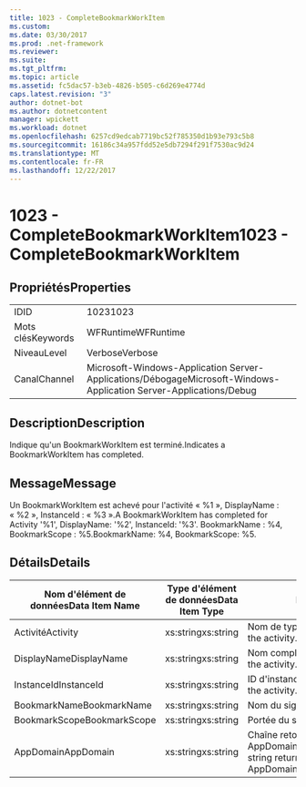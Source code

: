 ```yaml
---
title: 1023 - CompleteBookmarkWorkItem
ms.custom: 
ms.date: 03/30/2017
ms.prod: .net-framework
ms.reviewer: 
ms.suite: 
ms.tgt_pltfrm: 
ms.topic: article
ms.assetid: fc5dac57-b3eb-4826-b505-c6d269e4774d
caps.latest.revision: "3"
author: dotnet-bot
ms.author: dotnetcontent
manager: wpickett
ms.workload: dotnet
ms.openlocfilehash: 6257cd9edcab7719bc52f785350d1b93e793c5b8
ms.sourcegitcommit: 16186c34a957fdd52e5db7294f291f7530ac9d24
ms.translationtype: MT
ms.contentlocale: fr-FR
ms.lasthandoff: 12/22/2017
---
```

# <a name="1023---completebookmarkworkitem"></a><span data-ttu-id="85a26-102">1023 - CompleteBookmarkWorkItem</span><span class="sxs-lookup"><span data-stu-id="85a26-102">1023 - CompleteBookmarkWorkItem</span></span>
## <a name="properties"></a><span data-ttu-id="85a26-103">Propriétés</span><span class="sxs-lookup"><span data-stu-id="85a26-103">Properties</span></span>  
  
|||  
|-|-|  
|<span data-ttu-id="85a26-104">ID</span><span class="sxs-lookup"><span data-stu-id="85a26-104">ID</span></span>|<span data-ttu-id="85a26-105">1023</span><span class="sxs-lookup"><span data-stu-id="85a26-105">1023</span></span>|  
|<span data-ttu-id="85a26-106">Mots clés</span><span class="sxs-lookup"><span data-stu-id="85a26-106">Keywords</span></span>|<span data-ttu-id="85a26-107">WFRuntime</span><span class="sxs-lookup"><span data-stu-id="85a26-107">WFRuntime</span></span>|  
|<span data-ttu-id="85a26-108">Niveau</span><span class="sxs-lookup"><span data-stu-id="85a26-108">Level</span></span>|<span data-ttu-id="85a26-109">Verbose</span><span class="sxs-lookup"><span data-stu-id="85a26-109">Verbose</span></span>|  
|<span data-ttu-id="85a26-110">Canal</span><span class="sxs-lookup"><span data-stu-id="85a26-110">Channel</span></span>|<span data-ttu-id="85a26-111">Microsoft-Windows-Application Server-Applications/Débogage</span><span class="sxs-lookup"><span data-stu-id="85a26-111">Microsoft-Windows-Application Server-Applications/Debug</span></span>|  
  
## <a name="description"></a><span data-ttu-id="85a26-112">Description</span><span class="sxs-lookup"><span data-stu-id="85a26-112">Description</span></span>  
 <span data-ttu-id="85a26-113">Indique qu'un BookmarkWorkItem est terminé.</span><span class="sxs-lookup"><span data-stu-id="85a26-113">Indicates a BookmarkWorkItem has completed.</span></span>  
  
## <a name="message"></a><span data-ttu-id="85a26-114">Message</span><span class="sxs-lookup"><span data-stu-id="85a26-114">Message</span></span>  
 <span data-ttu-id="85a26-115">Un BookmarkWorkItem est achevé pour l'activité « %1 », DisplayName : « %2 », InstanceId : « %3 ».</span><span class="sxs-lookup"><span data-stu-id="85a26-115">A BookmarkWorkItem has completed for Activity '%1', DisplayName: '%2', InstanceId: '%3'.</span></span> <span data-ttu-id="85a26-116">BookmarkName : %4, BookmarkScope : %5.</span><span class="sxs-lookup"><span data-stu-id="85a26-116">BookmarkName: %4, BookmarkScope: %5.</span></span>  
  
## <a name="details"></a><span data-ttu-id="85a26-117">Détails</span><span class="sxs-lookup"><span data-stu-id="85a26-117">Details</span></span>  
  
|<span data-ttu-id="85a26-118">Nom d'élément de données</span><span class="sxs-lookup"><span data-stu-id="85a26-118">Data Item Name</span></span>|<span data-ttu-id="85a26-119">Type d'élément de données</span><span class="sxs-lookup"><span data-stu-id="85a26-119">Data Item Type</span></span>|<span data-ttu-id="85a26-120">Description</span><span class="sxs-lookup"><span data-stu-id="85a26-120">Description</span></span>|  
|--------------------|--------------------|-----------------|  
|<span data-ttu-id="85a26-121">Activité</span><span class="sxs-lookup"><span data-stu-id="85a26-121">Activity</span></span>|<span data-ttu-id="85a26-122">xs:string</span><span class="sxs-lookup"><span data-stu-id="85a26-122">xs:string</span></span>|<span data-ttu-id="85a26-123">Nom de type de l'activité.</span><span class="sxs-lookup"><span data-stu-id="85a26-123">The type name of the activity.</span></span>|  
|<span data-ttu-id="85a26-124">DisplayName</span><span class="sxs-lookup"><span data-stu-id="85a26-124">DisplayName</span></span>|<span data-ttu-id="85a26-125">xs:string</span><span class="sxs-lookup"><span data-stu-id="85a26-125">xs:string</span></span>|<span data-ttu-id="85a26-126">Nom complet de l'activité.</span><span class="sxs-lookup"><span data-stu-id="85a26-126">The display name of the activity.</span></span>|  
|<span data-ttu-id="85a26-127">InstanceId</span><span class="sxs-lookup"><span data-stu-id="85a26-127">InstanceId</span></span>|<span data-ttu-id="85a26-128">xs:string</span><span class="sxs-lookup"><span data-stu-id="85a26-128">xs:string</span></span>|<span data-ttu-id="85a26-129">ID d'instance de l'activité.</span><span class="sxs-lookup"><span data-stu-id="85a26-129">The instance id of the activity.</span></span>|  
|<span data-ttu-id="85a26-130">BookmarkName</span><span class="sxs-lookup"><span data-stu-id="85a26-130">BookmarkName</span></span>|<span data-ttu-id="85a26-131">xs:string</span><span class="sxs-lookup"><span data-stu-id="85a26-131">xs:string</span></span>|<span data-ttu-id="85a26-132">Nom du signet.</span><span class="sxs-lookup"><span data-stu-id="85a26-132">The name of the bookmark.</span></span>|  
|<span data-ttu-id="85a26-133">BookmarkScope</span><span class="sxs-lookup"><span data-stu-id="85a26-133">BookmarkScope</span></span>|<span data-ttu-id="85a26-134">xs:string</span><span class="sxs-lookup"><span data-stu-id="85a26-134">xs:string</span></span>|<span data-ttu-id="85a26-135">Portée du signet.</span><span class="sxs-lookup"><span data-stu-id="85a26-135">The scope of the bookmark.</span></span>|  
|<span data-ttu-id="85a26-136">AppDomain</span><span class="sxs-lookup"><span data-stu-id="85a26-136">AppDomain</span></span>|<span data-ttu-id="85a26-137">xs:string</span><span class="sxs-lookup"><span data-stu-id="85a26-137">xs:string</span></span>|<span data-ttu-id="85a26-138">Chaîne retournée par AppDomain.CurrentDomain.FriendlyName.</span><span class="sxs-lookup"><span data-stu-id="85a26-138">The string returned by AppDomain.CurrentDomain.FriendlyName.</span></span>|
